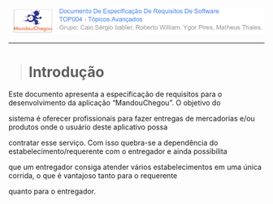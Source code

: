 ![](/assets/logo_mandou_chegou.png)

---

> # Introdução



Este documento apresenta a especificação de requisitos para o desenvolvimento da aplicação “MandouChegou”. O objetivo do 

sistema é oferecer profissionais para fazer entregas de mercadorias e/ou produtos onde o usuário deste aplicativo possa 

contratar esse serviço. Com isso quebra-se a dependência do estabelecimento/requerente com o entregador e ainda possibilita

que um entregador consiga atender vários estabelecimentos em uma única corrida, o que é vantajoso tanto para o requerente 

quanto para o entregador.



